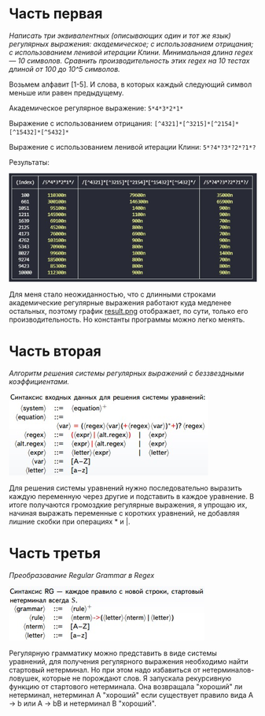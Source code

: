 # Часть первая

*Написать три эквивалентных (описывающих один и тот же язык) регулярных выражения: академическое; с использованием отрицания; с использованием ленивой итерации Клини. Минимальная длина regex — 10 символов. Сравнить производительность этих regex на 10 тестах длиной от 100 до 10^5 символов.*

Возьмем алфавит [1-5]. И слова, в которых каждый следующий символ меньше или равен предыдущему. 

Академическое регулярное выражение: ``` 5*4*3*2*1* ```

Выражение с использованием отрицания: ``` [^4321]*[^3215]*[^2154]*[^15432]*[^5432]* ```

Выражение с использованием ленивой итерации Клини: ``` 5*?4*?3*?2*?1*? ```

Результаты:

![ ](../img/regex_performance.jpg) 

Для меня стало неожиданностью, что с длинными строками академические регулярные выражения работают куда медленее остальных, поэтому график [result.png](./result.png) отображает, по сути, только его производительность. Но константы программы можно легко менять.

# Часть вторая
*Алгоритм решения системы регулярных выражений с беззвездными коэффициентами.*

![ ](../img/system_syntax.jpg) 

Для решения системы уравнений нужно последовательно выразить каждую переменную через другие и подставить в каждое уравнение.
В итоге получаются громоздкие регулярные выражения, я упрощаю их, начиная выражать переменные с коротких уравнений,
не добавляя лишние скобки при операциях * и |.
# Часть третья
*Преобразование Regular Grammar в Regex*

![ ](../img/grammar_syntax.jpg)

Регулярную грамматику можно представить в виде системы уравнений, для получения регулярного выражения необходимо найти стартовый нетерминал. 
Но при этом надо избавиться от нетерминалов-ловушек, которые не порождают слов. Я запускала рекурсивную функцию от стартового нетерминала. 
Она возвращала "хороший" ли нетерминал, нетерминал A "хороший" если существует правило вида A -> b или A -> bB и нетерминал B "хороший".
